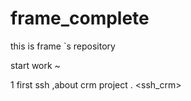 # frame_complete
this is frame `s  repository

start work ~

1 first ssh ,about crm project .  <ssh_crm> 

 
